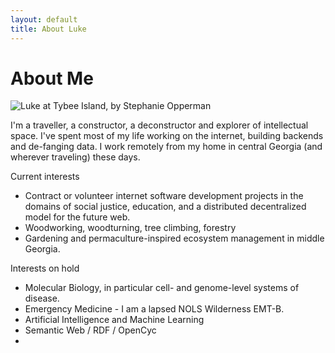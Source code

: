 ```yaml
---
layout: default
title: About Luke
---
```


<div class="post">
        <h1 class="pageTitle">About Me</h1>
        <img src="{{ '/assets/img/staring.jpg' | prepend: site.baseurl }}" alt="Luke at Tybee Island, by Stephanie Opperman"> 
        <p class="intro">I'm a traveller, a constructor, a deconstructor and explorer of intellectual space. I've spent most of my life working on the internet, building backends and de-fanging data. I work remotely from my home in central Georgia (and wherever traveling) these days.</p>

Current interests
* Contract or volunteer internet software development projects in the domains of social justice, education, and a distributed decentralized model for the future web.
* Woodworking, woodturning, tree climbing, forestry
* Gardening and permaculture-inspired ecosystem management in middle Georgia.

Interests on hold
* Molecular Biology, in particular cell- and genome-level systems of disease.
* Emergency Medicine - I am a lapsed NOLS Wilderness EMT-B.
* Artificial Intelligence and Machine Learning
* Semantic Web / RDF / OpenCyc
* 
</div>
